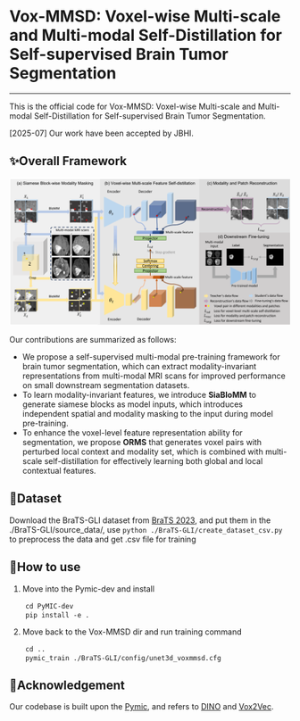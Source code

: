 # Vox-MMSD: Voxel-wise Multi-scale and Multi-modal Self-Distillation for Self-supervised Brain Tumor Segmentation
---
This is the official code for Vox-MMSD: Voxel-wise Multi-scale and Multi-modal Self-Distillation for Self-supervised Brain Tumor Segmentation.


[2025-07] Our work have been accepted by JBHI.


## ✨Overall Framework
![](pictures/pipeline.png)

Our contributions are summarized as follows:
- We propose a self-supervised multi-modal pre-training framework for brain tumor segmentation, which can extract modality-invariant representations from multi-modal MRI scans for improved performance on small downstream segmentation datasets.
- To learn modality-invariant features, we introduce **SiaBloMM** to generate siamese blocks as model inputs, which introduces independent spatial and modality masking to the input during model pre-training.
- To enhance the voxel-level feature representation ability for segmentation, we propose **ORMS** that generates voxel pairs with perturbed local context and modality set, which is combined with multi-scale self-distillation for effectively learning both global and local contextual features.


## 📁Dataset
Download the BraTS-GLI dataset from [BraTS 2023](https://www.synapse.org/#!Synapse:syn51156910/wiki/), and put them in the ./BraTS-GLI/source_data/, use
`python ./BraTS-GLI/create_dataset_csv.py`
to preprocess the data and get .csv file for training

## 🔨How to use
1. Move into the Pymic-dev and install
```
    cd PyMIC-dev
    pip install -e .
```
2. Move back to the Vox-MMSD dir and run training command
```
    cd ..
    pymic_train ./BraTS-GLI/config/unet3d_voxmmsd.cfg
```

## 🙏Acknowledgement
Our codebase is built upon the [Pymic](https://github.com/HiLab-git/PyMIC.git), and refers to [DINO](https://github.com/facebookresearch/dino) and [Vox2Vec](https://github.com/mishgon/vox2vec.git).​
